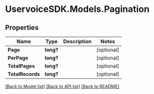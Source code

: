 # UservoiceSDK.Models.Pagination
## Properties

Name | Type | Description | Notes
------------ | ------------- | ------------- | -------------
**Page** | **long?** |  | [optional] 
**PerPage** | **long?** |  | [optional] 
**TotalPages** | **long?** |  | [optional] 
**TotalRecords** | **long?** |  | [optional] 

[[Back to Model list]](../README.md#documentation-for-models) [[Back to API list]](../README.md#documentation-for-api-endpoints) [[Back to README]](../README.md)

